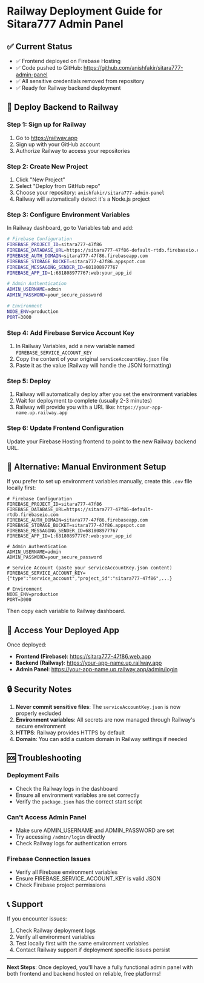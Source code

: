 # Railway Deployment Guide for Sitara777 Admin Panel

## ✅ Current Status
- ✅ Frontend deployed on Firebase Hosting
- ✅ Code pushed to GitHub: https://github.com/anishfakir/sitara777-admin-panel
- ✅ All sensitive credentials removed from repository
- ✅ Ready for Railway backend deployment

## 🚀 Deploy Backend to Railway

### Step 1: Sign up for Railway
1. Go to https://railway.app
2. Sign up with your GitHub account
3. Authorize Railway to access your repositories

### Step 2: Create New Project
1. Click "New Project"
2. Select "Deploy from GitHub repo"
3. Choose your repository: `anishfakir/sitara777-admin-panel`
4. Railway will automatically detect it's a Node.js project

### Step 3: Configure Environment Variables
In Railway dashboard, go to Variables tab and add:

```bash
# Firebase Configuration
FIREBASE_PROJECT_ID=sitara777-47f86
FIREBASE_DATABASE_URL=https://sitara777-47f86-default-rtdb.firebaseio.com
FIREBASE_AUTH_DOMAIN=sitara777-47f86.firebaseapp.com
FIREBASE_STORAGE_BUCKET=sitara777-47f86.appspot.com
FIREBASE_MESSAGING_SENDER_ID=681808977767
FIREBASE_APP_ID=1:681808977767:web:your_app_id

# Admin Authentication
ADMIN_USERNAME=admin
ADMIN_PASSWORD=your_secure_password

# Environment
NODE_ENV=production
PORT=3000
```

### Step 4: Add Firebase Service Account Key
1. In Railway Variables, add a new variable named `FIREBASE_SERVICE_ACCOUNT_KEY`
2. Copy the content of your original `serviceAccountKey.json` file
3. Paste it as the value (Railway will handle the JSON formatting)

### Step 5: Deploy
1. Railway will automatically deploy after you set the environment variables
2. Wait for deployment to complete (usually 2-3 minutes)
3. Railway will provide you with a URL like: `https://your-app-name.up.railway.app`

### Step 6: Update Frontend Configuration
Update your Firebase Hosting frontend to point to the new Railway backend URL.

## 🔧 Alternative: Manual Environment Setup

If you prefer to set up environment variables manually, create this `.env` file locally first:

```env
# Firebase Configuration
FIREBASE_PROJECT_ID=sitara777-47f86
FIREBASE_DATABASE_URL=https://sitara777-47f86-default-rtdb.firebaseio.com
FIREBASE_AUTH_DOMAIN=sitara777-47f86.firebaseapp.com
FIREBASE_STORAGE_BUCKET=sitara777-47f86.appspot.com
FIREBASE_MESSAGING_SENDER_ID=681808977767
FIREBASE_APP_ID=1:681808977767:web:your_app_id

# Admin Authentication
ADMIN_USERNAME=admin
ADMIN_PASSWORD=your_secure_password

# Service Account (paste your serviceAccountKey.json content)
FIREBASE_SERVICE_ACCOUNT_KEY={"type":"service_account","project_id":"sitara777-47f86",...}

# Environment
NODE_ENV=production
PORT=3000
```

Then copy each variable to Railway dashboard.

## 📱 Access Your Deployed App

Once deployed:
- **Frontend (Firebase)**: https://sitara777-47f86.web.app
- **Backend (Railway)**: https://your-app-name.up.railway.app
- **Admin Panel**: https://your-app-name.up.railway.app/admin/login

## 🔒 Security Notes

1. **Never commit sensitive files**: The `serviceAccountKey.json` is now properly excluded
2. **Environment variables**: All secrets are now managed through Railway's secure environment
3. **HTTPS**: Railway provides HTTPS by default
4. **Domain**: You can add a custom domain in Railway settings if needed

## 🆘 Troubleshooting

### Deployment Fails
- Check the Railway logs in the dashboard
- Ensure all environment variables are set correctly
- Verify the `package.json` has the correct start script

### Can't Access Admin Panel
- Make sure ADMIN_USERNAME and ADMIN_PASSWORD are set
- Try accessing `/admin/login` directly
- Check Railway logs for authentication errors

### Firebase Connection Issues
- Verify all Firebase environment variables
- Ensure FIREBASE_SERVICE_ACCOUNT_KEY is valid JSON
- Check Firebase project permissions

## 📞 Support

If you encounter issues:
1. Check Railway deployment logs
2. Verify all environment variables
3. Test locally first with the same environment variables
4. Contact Railway support if deployment specific issues persist

---

**Next Steps**: Once deployed, you'll have a fully functional admin panel with both frontend and backend hosted on reliable, free platforms!
